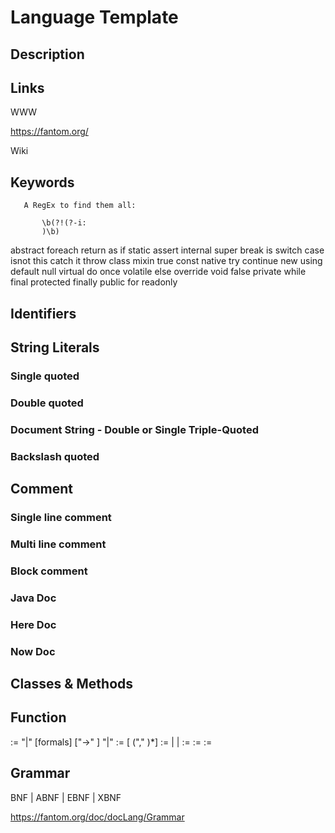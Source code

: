 
# Language Template

## Description


## Links

WWW

https://fantom.org/

Wiki



## Keywords
~~~
   A RegEx to find them all:

       \b(?!(?-i:
       )\b)
~~~

abstract       foreach        return
as             if             static
assert         internal       super
break          is             switch
case           isnot          this
catch          it             throw
class          mixin          true
const          native         try
continue       new            using
default        null           virtual
do             once           volatile
else           override       void
false          private        while
final          protected
finally        public
for            readonly


## Identifiers


## String Literals

### Single quoted

### Double quoted

### Document String - Double or Single Triple-Quoted

### Backslash quoted


## Comment

### Single line comment

### Multi line comment

### Block comment

### Java Doc

### Here Doc

### Now Doc


## Classes & Methods


## Function

<funcType>       :=  "|" [formals] ["->" <type>] "|"
<formals>        :=  [<formal> ("," <formal>)*]
<formal>         :=  <formalFull> | <formalInferred> | <formalTypeOnly>
<formalFull>     :=  <type> <id>
<formalInferred> :=  <id>
<formalTypeOnly> :=  <type>


## Grammar

BNF | ABNF | EBNF | XBNF

https://fantom.org/doc/docLang/Grammar

